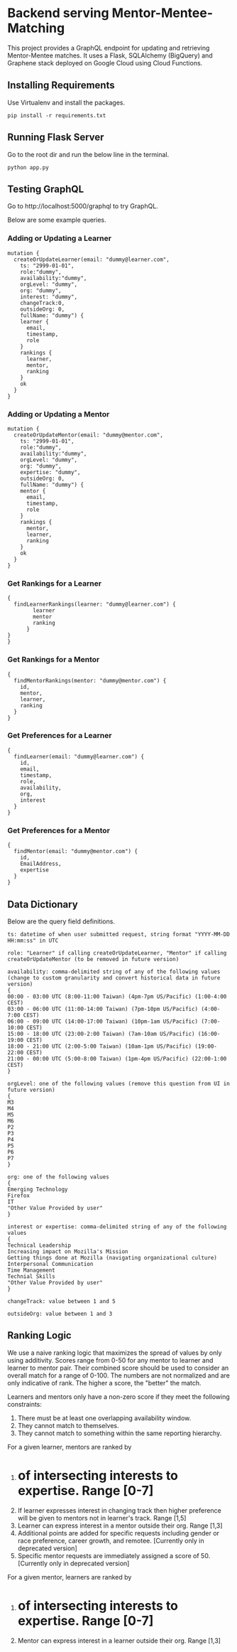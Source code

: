 # Backend serving Mentor-Mentee-Matching
This project provides a GraphQL endpoint for updating and retrieving Mentor-Mentee matches. 
It uses a Flask, SQLAlchemy (BigQuery) and Graphene stack deployed on Google Cloud using Cloud Functions.

## Installing Requirements
Use Virtualenv and install the packages.
```
pip install -r requirements.txt
```
## Running Flask Server
Go to the root dir and run the below line in the terminal.
```
python app.py
```

## Testing GraphQL
Go to http://localhost:5000/graphql to try GraphQL. 

Below are some example queries.

### Adding or Updating a Learner
```
mutation {
  createOrUpdateLearner(email: "dummy@learner.com", 
    ts: "2999-01-01", 
    role:"dummy", 
    availability:"dummy",
    orgLevel: "dummy",
    org: "dummy",
    interest: "dummy",
    changeTrack:0,
    outsideOrg: 0,
    fullName: "dummy") {
    learner {
      email,
      timestamp,
      role
    }
    rankings {
      learner,
      mentor,
      ranking
    }
    ok
  }
}
```
### Adding or Updating a Mentor
```
mutation {
  createOrUpdateMentor(email: "dummy@mentor.com", 
    ts: "2999-01-01", 
    role:"dummy", 
    availability:"dummy",
    orgLevel: "dummy",
    org: "dummy",
    expertise: "dummy",
    outsideOrg: 0,
    fullName: "dummy") {
    mentor {
      email,
      timestamp,
      role
    }
    rankings {
      mentor,
      learner,
      ranking
    }
    ok
  }
}
```
### Get Rankings for a Learner
```
{
  findLearnerRankings(learner: "dummy@learner.com") {
        learner
        mentor
        ranking
      }
}
}
```
### Get Rankings for a Mentor
```
{
  findMentorRankings(mentor: "dummy@mentor.com") {
    id,
    mentor,
    learner,
    ranking
  }
}
```
### Get Preferences for a Learner
```
{
  findLearner(email: "dummy@learner.com") {
    id,
    email,
    timestamp,
    role,
    availability,
    org,
    interest
  }
}
```
### Get Preferences for a Mentor
```
{
  findMentor(email: "dummy@mentor.com") {
    id,
    EmailAddress,
    expertise
  }
}
```
## Data Dictionary
Below are the query field definitions.
```
ts: datetime of when user submitted request, string format "YYYY-MM-DD HH:mm:ss" in UTC

role: "Learner" if calling createOrUpdateLearner, "Mentor" if calling createOrUpdateMentor (to be removed in future version)

availability: comma-delimited string of any of the following values (change to custom granularity and convert historical data in future version)
{
00:00 - 03:00 UTC (8:00-11:00 Taiwan) (4pm-7pm US/Pacific) (1:00-4:00 CEST)
03:00 - 06:00 UTC (11:00-14:00 Taiwan) (7pm-10pm US/Pacific) (4:00-7:00 CEST)
06:00 - 09:00 UTC (14:00-17:00 Taiwan) (10pm-1am US/Pacific) (7:00-10:00 CEST)
15:00 - 18:00 UTC (23:00-2:00 Taiwan) (7am-10am US/Pacific) (16:00-19:00 CEST)
18:00 - 21:00 UTC (2:00-5:00 Taiwan) (10am-1pm US/Pacific) (19:00-22:00 CEST)
21:00 - 00:00 UTC (5:00-8:00 Taiwan) (1pm-4pm US/Pacific) (22:00-1:00 CEST)
}

orgLevel: one of the following values (remove this question from UI in future version)
{
M3
M4	
M5
M6
P2
P3
P4
P5
P6
P7
}

org: one of the following values
{
Emerging Technology
Firefox
IT
"Other Value Provided by user"
}

interest or expertise: comma-delimited string of any of the following values
{
Technical Leadership
Increasing impact on Mozilla's Mission
Getting things done at Mozilla (navigating organizational culture)
Interpersonal Communication
Time Management
Technial Skills
"Other Value Provided by user"
}

changeTrack: value between 1 and 5

outsideOrg: value between 1 and 3
```
## Ranking Logic
We use a naive ranking logic that maximizes the spread of values by only using additivity.
Scores range from 0-50 for any mentor to learner and learner to mentor pair. 
Their combined score should be used to consider an overall match for a range of 0-100.
The numbers are not normalized and are only indicative of rank.
The higher a score, the "better" the match.

Learners and mentors only have a non-zero score if they meet the following constraints:
1. There must be at least one overlapping availability window.
2. They cannot match to themselves.
3. They cannot match to something within the same reporting hierarchy.

For a given learner, mentors are ranked by 
1. # of intersecting interests to expertise. Range [0-7]
2. If learner expresses interest in changing track then higher preference will be given to mentors not in learner's track. Range [1,5]
3. Learner can express interest in a mentor outside their org. Range [1,3]
4. Additional points are added for specific requests including gender or race preference, career growth, and remotee. [Currently only in deprecated version]
5. Specific mentor requests are immediately assigned a score of 50. [Currently only in deprecated version]

For a given mentor, learners are ranked by 
1. # of intersecting interests to expertise. Range [0-7]
2. Mentor can express interest in a learner outside their org. Range [1,3]
